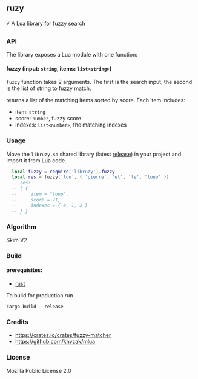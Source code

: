 ## ruzy

⚡ A Lua library for fuzzy search

### API

The library exposes a Lua module with one function:

#### fuzzy (input: `string`, items: `list<string>`)

`fuzzy` function takes 2 arguments. The first is the search
input, the second is the list of string to fuzzy match.

returns a list of the matching items sorted by score. Each
item includes:

- item: `string`
- score: `number`, fuzzy score
- indexes: `list<number>`, the matching indexes

### Usage

Move the `libruzy.so` shared library (latest [release](https://github.com/doums/ruzy/releases/latest))
in your project and import it from Lua code.

```lua
  local fuzzy = require('libruzy').fuzzy
  local res = fuzzy('lou', { 'pierre', 'et', 'le', 'loup' })
  -- res:
  -- { {
  --     item = "loup",
  --     score = 71,
  --     indexes = { 0, 1, 2 }
  -- } }
```

### Algorithm

Skim V2

### Build

#### prerequisites:

- [rust](https://www.rust-lang.org/tools/install)

To build for production run

```
cargo build --release
```

### Credits

- https://crates.io/crates/fuzzy-matcher
- https://github.com/khvzak/mlua

### License

Mozilla Public License 2.0
